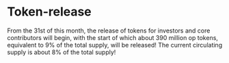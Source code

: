 # Token-release
From the 31st of this month, the release of tokens for investors and core contributors will begin, with the start of which about 390 million op tokens, equivalent to 9% of the total supply, will be released!  The current circulating supply is about 8% of the total supply!
